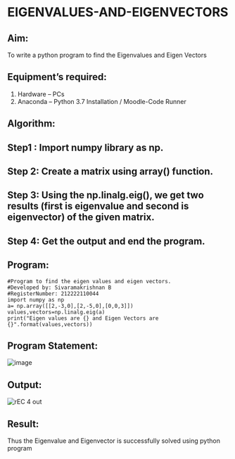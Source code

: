 # EIGENVALUES-AND-EIGENVECTORS
## Aim:
To write a python program to find the Eigenvalues and Eigen Vectors
## Equipment’s required:
1. 	Hardware – PCs
2. 	Anaconda – Python 3.7 Installation / Moodle-Code Runner

## Algorithm:
## Step1 : Import numpy library as np.

## Step 2: Create a matrix using array() function.

## Step 3: Using the np.linalg.eig(), we get two results (first is eigenvalue and second is eigenvector) of the given matrix.

## Step 4: Get the output and end the program.

## Program:
```
#Program to find the eigen values and eigen vectors.
#Developed by: Sivaramakrishnan B
#RegisterNumber: 212222110044
import numpy as np
a= np.array([[2,-3,0],[2,-5,0],[0,0,3]])
values,vectors=np.linalg.eig(a)
print("Eigen values are {} and Eigen Vectors are {}".format(values,vectors))
```
## Program Statement:
![image](https://github.com/SivaramakrishnanBaskar/EIGENVALUES-AND-EIGENVECTORS/assets/119476322/ba42842c-7e97-4d8e-9417-a1534bd217a1)

## Output:
![rEC 4 out](https://user-images.githubusercontent.com/119476322/229545449-be17d01a-8d47-4b8d-9cbd-c9edb27dbf6e.png)

## Result:
Thus the Eigenvalue and Eigenvector is successfully solved using python program
